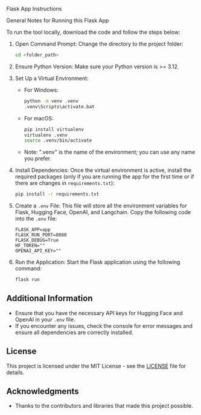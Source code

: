 Flask App Instructions

General Notes for Running this Flask App

To run the tool locally, download the code and follow the steps below:

1. Open Command Prompt: Change the directory to the project folder:
   ```bash
   cd <folder_path>
   ```

2. Ensure Python Version: Make sure your Python version is >= 3.12.

3. Set Up a Virtual Environment:
   - For Windows:
     ```bash
     python -m venv .venv
     .venv\Scripts\activate.bat
     ```
   - For macOS:
     ```bash
     pip install virtualenv
     virtualenv .venv
     source .venv/bin/activate
     ```
   - Note: ".venv" is the name of the environment; you can use any name you prefer.

4. Install Dependencies: Once the virtual environment is active, install the required packages (only if you are running the app for the first time or if there are changes in `requirements.txt`):
   ```bash
   pip install -r requirements.txt
   ```

5. Create a `.env` File: This file will store all the environment variables for Flask, Hugging Face, OpenAI, and Langchain. Copy the following code into the `.env` file:
   ```plaintext
   FLASK_APP=app
   FLASK_RUN_PORT=8080
   FLASK_DEBUG=True
   HF_TOKEN=""
   OPENAI_API_KEY=""
   ```

6. Run the Application: Start the Flask application using the following command:
   ```bash
   flask run
   ```

## Additional Information

- Ensure that you have the necessary API keys for Hugging Face and OpenAI in your `.env` file.
- If you encounter any issues, check the console for error messages and ensure all dependencies are correctly installed.

## License

This project is licensed under the MIT License - see the [LICENSE](LICENSE) file for details.

## Acknowledgments

- Thanks to the contributors and libraries that made this project possible.